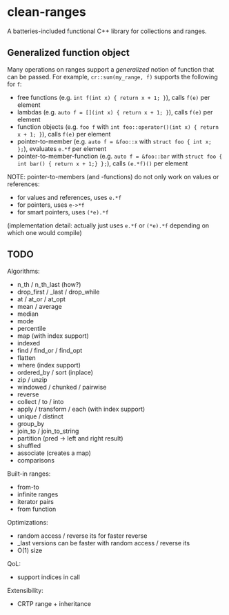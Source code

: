 # clean-ranges

A batteries-included functional C++ library for collections and ranges.


## Generalized function object

Many operations on ranges support a _generalized_ notion of function that can be passed.
For example, `cr::sum(my_range, f)` supports the following for `f`:

* free functions (e.g. `int f(int x) { return x + 1; }`), calls `f(e)` per element
* lambdas (e.g. `auto f = [](int x) { return x + 1; }`), calls `f(e)` per element
* function objects (e.g. `foo f` with `int foo::operator()(int x) { return x + 1; }`), calls `f(e)` per element
* pointer-to-member (e.g. `auto f = &foo::x` with `struct foo { int x; };`), evaluates `e.*f` per element
* pointer-to-member-function (e.g. `auto f = &foo::bar` with `struct foo { int bar() { return x + 1;} };`), calls `(e.*f)()` per element

NOTE: pointer-to-members (and -functions) do not only work on values or references:

* for values and references, uses `e.*f`
* for pointers, uses `e->*f`
* for smart pointers, uses `(*e).*f`

(implementation detail: actually just uses `e.*f` or `(*e).*f` depending on which one would compile)


## TODO

Algorithms:

* n_th / n_th_last (how?)
* drop_first / _last / drop_while
* at / at_or / at_opt
* mean / average
* median
* mode
* percentile
* map (with index support)
* indexed
* find / find_or / find_opt
* flatten
* where (index support)
* ordered_by / sort (inplace)
* zip / unzip
* windowed / chunked / pairwise
* reverse
* collect / to / into
* apply / transform / each (with index support)
* unique / distinct
* group_by
* join_to / join_to_string
* partition (pred -> left and right result)
* shuffled
* associate (creates a map)
* comparisons

Built-in ranges:

* from-to
* infinite ranges
* iterator pairs
* from function

Optimizations:

* random access / reverse its for faster reverse
* _last versions can be faster with random access / reverse its
* O(1) size

QoL:

* support indices in call

Extensibility:

* CRTP range + inheritance
